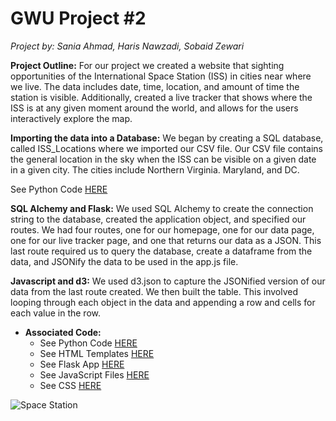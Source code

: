 # GWU Project #2 
*Project by: Sania Ahmad, Haris Nawzadi, Sobaid Zewari*

**Project Outline:**
For our project we created a website that sighting opportunities of the International Space Station (ISS) in cities near where we live. The data includes date, time, location, and amount of time the station is visible.  Additionally, created a live tracker that shows where the ISS is at any given moment around the world, and allows for the users interactively explore the map.
 
**Importing the data into a Database:**
We began by creating a SQL database, called ISS_Locations where we imported our CSV file. Our CSV file contains the general location in the sky when the ISS can be visible on a given date in a given city. The cities include Northern Virginia. Maryland, and DC. 

See Python Code [HERE](https://github.com/saniaahmad9/ProjectTwo/blob/master/Project-2.v2/JavaScript-master/Untitled.ipynb)

**SQL Alchemy and Flask:**
We used SQL Alchemy to create the connection string to the database, created the application object, and specified our routes. We had four routes, one for our homepage, one for our data page, one for our live tracker page, and one that returns our data as a JSON. This last route required us to query the database, create a dataframe from the data, and JSONify the data to be used in the app.js file. 

**Javascript and d3:**
We used d3.json to capture the JSONified version of our data from the last route created. We then built the table. This involved looping through each object in the data and appending a row and cells for each value in the row. 

* **Associated Code:**
  * See Python Code [HERE](https://github.com/saniaahmad9/ProjectTwo/blob/master/Project-2.v2/JavaScript-master/Untitled.ipynb)
  * See HTML Templates [HERE](https://github.com/saniaahmad9/ProjectTwo/tree/master/Project-2.v2/JavaScript-master/templates)
  * See Flask App [HERE](https://github.com/saniaahmad9/ProjectTwo/blob/master/Project-2.v2/JavaScript-master/app.py)
  * See JavaScript Files [HERE](https://github.com/saniaahmad9/ProjectTwo/tree/master/Project-2.v2/JavaScript-master/static/js)
  * See CSS [HERE](https://github.com/saniaahmad9/ProjectTwo/tree/master/Project-2.v2/JavaScript-master/static/css) 

![Space Station](https://www.nasa.gov/sites/default/files/styles/full_width_feature/public/thumbnails/image/iss044e045215_lrg.jpg)
